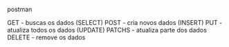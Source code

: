 postman

GET - buscas os dados (SELECT)
POST - cria novos dados (INSERT)
PUT - atualiza todos os dados (UPDATE)
PATCHS - atualiza parte dos dados 
DELETE - remove os dados 